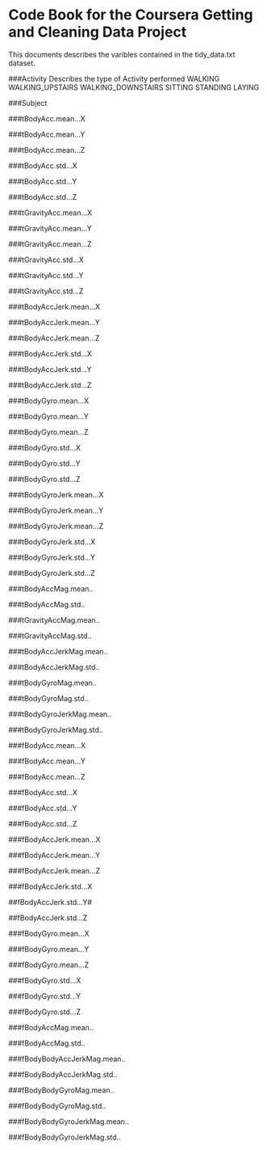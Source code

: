 # Code Book for the Coursera Getting and Cleaning Data Project

This documents describes the varibles contained in the tidy_data.txt dataset.

###Activity
	Describes the type of Activity performed
		WALKING
		WALKING_UPSTAIRS
		WALKING_DOWNSTAIRS
		SITTING
		STANDING
		LAYING

###Subject

###tBodyAcc.mean...X

###tBodyAcc.mean...Y

###tBodyAcc.mean...Z

###tBodyAcc.std...X

###tBodyAcc.std...Y

###tBodyAcc.std...Z

###tGravityAcc.mean...X

###tGravityAcc.mean...Y

###tGravityAcc.mean...Z

###tGravityAcc.std...X

###tGravityAcc.std...Y

###tGravityAcc.std...Z

###tBodyAccJerk.mean...X

###tBodyAccJerk.mean...Y

###tBodyAccJerk.mean...Z

###tBodyAccJerk.std...X

###tBodyAccJerk.std...Y

###tBodyAccJerk.std...Z

###tBodyGyro.mean...X

###tBodyGyro.mean...Y

###tBodyGyro.mean...Z

###tBodyGyro.std...X

###tBodyGyro.std...Y

###tBodyGyro.std...Z

###tBodyGyroJerk.mean...X

###tBodyGyroJerk.mean...Y

###tBodyGyroJerk.mean...Z

###tBodyGyroJerk.std...X

###tBodyGyroJerk.std...Y

###tBodyGyroJerk.std...Z

###tBodyAccMag.mean..

###tBodyAccMag.std..

###tGravityAccMag.mean..

###tGravityAccMag.std..

###tBodyAccJerkMag.mean..

###tBodyAccJerkMag.std..

###tBodyGyroMag.mean..

###tBodyGyroMag.std..

###tBodyGyroJerkMag.mean..

###tBodyGyroJerkMag.std..

###fBodyAcc.mean...X

###fBodyAcc.mean...Y

###fBodyAcc.mean...Z

###fBodyAcc.std...X

###fBodyAcc.std...Y

###fBodyAcc.std...Z

###fBodyAccJerk.mean...X

###fBodyAccJerk.mean...Y

###fBodyAccJerk.mean...Z

###fBodyAccJerk.std...X

##fBodyAccJerk.std...Y#

##fBodyAccJerk.std...Z

###fBodyGyro.mean...X

###fBodyGyro.mean...Y

###fBodyGyro.mean...Z

###fBodyGyro.std...X

###fBodyGyro.std...Y

###fBodyGyro.std...Z

###fBodyAccMag.mean..

###fBodyAccMag.std..

###fBodyBodyAccJerkMag.mean..

###fBodyBodyAccJerkMag.std..

###fBodyBodyGyroMag.mean..

###fBodyBodyGyroMag.std..

###fBodyBodyGyroJerkMag.mean..

###fBodyBodyGyroJerkMag.std..
